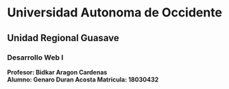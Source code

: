 # Universidad Autonoma de Occidente
## Unidad Regional Guasave
### Desarrollo Web I

**Profesor: Bidkar Aragon Cardenas** <br>
**Alumno: Genaro Duran Acosta Matricula: 18030432**
